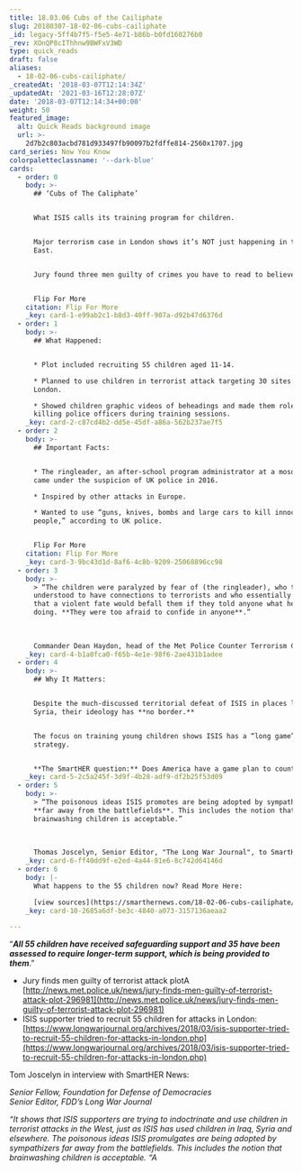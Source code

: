 ```yaml
---
title: 18.03.06 Cubs of the Cailiphate
slug: 20180307-18-02-06-cubs-cailiphate
_id: legacy-5ff4b7f5-f5e5-4e71-b86b-b0fd160276b0
_rev: XOnQP8cIThhnw9BWFxV3WD
type: quick_reads
draft: false
aliases:
  - 18-02-06-cubs-cailiphate/
_createdAt: '2018-03-07T12:14:34Z'
_updatedAt: '2021-03-16T12:28:07Z'
date: '2018-03-07T12:14:34+00:00'
weight: 50
featured_image:
  alt: Quick Reads background image
  url: >-
    2d7b2c803acbd781d933497fb90097b2fdffe814-2560x1707.jpg
card_series: Now You Know
colorpaletteclassname: '--dark-blue'
cards:
  - order: 0
    body: >-
      ## ‘Cubs of The Caliphate’


      What ISIS calls its training program for children.


      Major terrorism case in London shows it’s NOT just happening in the Middle
      East.


      Jury found three men guilty of crimes you have to read to believe.


      Flip For More
    citation: Flip For More
    _key: card-1-e99ab2c1-b8d3-40ff-907a-d92b47d6376d
  - order: 1
    body: >-
      ## What Happened:


      * Plot included recruiting 55 children aged 11-14.

      * Planned to use children in terrorist attack targeting 30 sites across
      London.

      * Showed children graphic videos of beheadings and made them role play
      killing police officers during training sessions.
    _key: card-2-c87cd4b2-dd5e-45df-a86a-562b237ae7f5
  - order: 2
    body: >-
      ## Important Facts:


      * The ringleader, an after-school program administrator at a mosque, first
      came under the suspicion of UK police in 2016.

      * Inspired by other attacks in Europe.

      * Wanted to use “guns, knives, bombs and large cars to kill innocent
      people,” according to UK police.


      Flip For More
    citation: Flip For More
    _key: card-3-9bc43d1d-8af6-4c8b-9209-25068896cc98
  - order: 3
    body: >-
      > “The children were paralyzed by fear of (the ringleader), who they
      understood to have connections to terrorists and who essentially told them
      that a violent fate would befall them if they told anyone what he was
      doing. **They were too afraid to confide in anyone**.”  
        
        
        
      Commander Dean Haydon, head of the Met Police Counter Terrorism Command
    _key: card-4-b1a0fca0-f65b-4e1e-98f6-2ae431b1adee
  - order: 4
    body: >-
      ## Why It Matters:


      Despite the much-discussed territorial defeat of ISIS in places like
      Syria, their ideology has **no border.**


      The focus on training young children shows ISIS has a “long game”
      strategy.


      **The SmartHER question:** Does America have a game plan to counter it?
    _key: card-5-2c5a245f-3d9f-4b28-adf9-df2b25f53d09
  - order: 5
    body: >-
      > “The poisonous ideas ISIS promotes are being adopted by sympathizers
      **far away from the battlefields**. This includes the notion that
      brainwashing children is acceptable.”  
        
        
        
      Thomas Joscelyn, Senior Editor, "The Long War Journal", to SmartHER News
    _key: card-6-ff40dd9f-e2ed-4a44-81e6-8c742d64146d
  - order: 6
    body: |-
      What happens to the 55 children now? Read More Here:

      [view sources](https://smarthernews.com/18-02-06-cubs-cailiphate/)
    _key: card-10-2685a6df-be3c-4840-a073-3157136aeaa2

---
```

“**_All 55 children have received safeguarding support and 35 have been assessed to require longer-term support, which is being provided to them_**.”

* Jury finds men guilty of terrorist attack plotA [http://news.met.police.uk/news/jury-finds-men-guilty-of-terrorist-attack-plot-296981](http://news.met.police.uk/news/jury-finds-men-guilty-of-terrorist-attack-plot-296981)
* ISIS supporter tried to recruit 55 children for attacks in London: [https://www.longwarjournal.org/archives/2018/03/isis-supporter-tried-to-recruit-55-children-for-attacks-in-london.php](https://www.longwarjournal.org/archives/2018/03/isis-supporter-tried-to-recruit-55-children-for-attacks-in-london.php)

Tom Joscelyn in interview with SmartHER News:

_Senior Fellow, Foundation for Defense of Democracies_  
_Senior Editor, FDD’s Long War Journal_

_“It shows that ISIS supporters are trying to indoctrinate and use children in terrorist attacks in the West, just as ISIS has used children in Iraq, Syria and elsewhere. The poisonous ideas ISIS promulgates are being adopted by sympathizers far away from the battlefields. This includes the notion that brainwashing children is acceptable. “A_